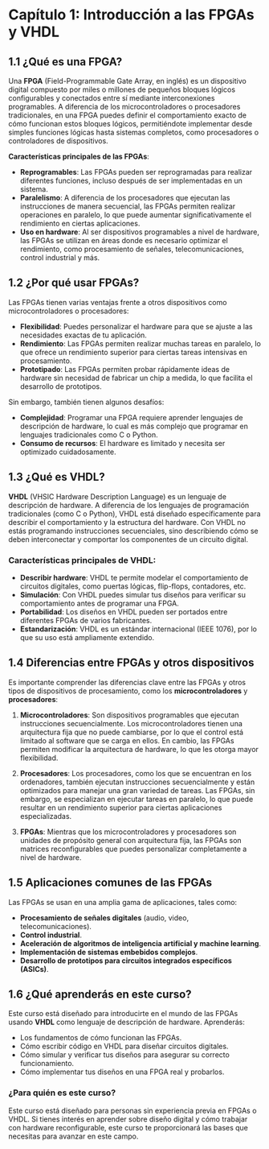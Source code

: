 # Capítulo 1: Introducción a las FPGAs y VHDL

## 1.1 ¿Qué es una FPGA?

Una **FPGA** (Field-Programmable Gate Array, en inglés) es un dispositivo digital compuesto por miles o millones de pequeños bloques lógicos configurables y conectados entre sí mediante interconexiones programables. A diferencia de los microcontroladores o procesadores tradicionales, en una FPGA puedes definir el comportamiento exacto de cómo funcionan estos bloques lógicos, permitiéndote implementar desde simples funciones lógicas hasta sistemas completos, como procesadores o controladores de dispositivos.

**Características principales de las FPGAs**:
- **Reprogramables**: Las FPGAs pueden ser reprogramadas para realizar diferentes funciones, incluso después de ser implementadas en un sistema.
- **Paralelismo**: A diferencia de los procesadores que ejecutan las instrucciones de manera secuencial, las FPGAs permiten realizar operaciones en paralelo, lo que puede aumentar significativamente el rendimiento en ciertas aplicaciones.
- **Uso en hardware**: Al ser dispositivos programables a nivel de hardware, las FPGAs se utilizan en áreas donde es necesario optimizar el rendimiento, como procesamiento de señales, telecomunicaciones, control industrial y más.

## 1.2 ¿Por qué usar FPGAs?

Las FPGAs tienen varias ventajas frente a otros dispositivos como microcontroladores o procesadores:

- **Flexibilidad**: Puedes personalizar el hardware para que se ajuste a las necesidades exactas de tu aplicación.
- **Rendimiento**: Las FPGAs permiten realizar muchas tareas en paralelo, lo que ofrece un rendimiento superior para ciertas tareas intensivas en procesamiento.
- **Prototipado**: Las FPGAs permiten probar rápidamente ideas de hardware sin necesidad de fabricar un chip a medida, lo que facilita el desarrollo de prototipos.
  
Sin embargo, también tienen algunos desafíos:
- **Complejidad**: Programar una FPGA requiere aprender lenguajes de descripción de hardware, lo cual es más complejo que programar en lenguajes tradicionales como C o Python.
- **Consumo de recursos**: El hardware es limitado y necesita ser optimizado cuidadosamente.

## 1.3 ¿Qué es VHDL?

**VHDL** (VHSIC Hardware Description Language) es un lenguaje de descripción de hardware. A diferencia de los lenguajes de programación tradicionales (como C o Python), VHDL está diseñado específicamente para describir el comportamiento y la estructura del hardware. Con VHDL no estás programando instrucciones secuenciales, sino describiendo cómo se deben interconectar y comportar los componentes de un circuito digital.

### Características principales de VHDL:
- **Describir hardware**: VHDL te permite modelar el comportamiento de circuitos digitales, como puertas lógicas, flip-flops, contadores, etc.
- **Simulación**: Con VHDL puedes simular tus diseños para verificar su comportamiento antes de programar una FPGA.
- **Portabilidad**: Los diseños en VHDL pueden ser portados entre diferentes FPGAs de varios fabricantes.
- **Estandarización**: VHDL es un estándar internacional (IEEE 1076), por lo que su uso está ampliamente extendido.

## 1.4 Diferencias entre FPGAs y otros dispositivos

Es importante comprender las diferencias clave entre las FPGAs y otros tipos de dispositivos de procesamiento, como los **microcontroladores** y **procesadores**:

1. **Microcontroladores**: Son dispositivos programables que ejecutan instrucciones secuencialmente. Los microcontroladores tienen una arquitectura fija que no puede cambiarse, por lo que el control está limitado al software que se carga en ellos. En cambio, las FPGAs permiten modificar la arquitectura de hardware, lo que les otorga mayor flexibilidad.
   
2. **Procesadores**: Los procesadores, como los que se encuentran en los ordenadores, también ejecutan instrucciones secuencialmente y están optimizados para manejar una gran variedad de tareas. Las FPGAs, sin embargo, se especializan en ejecutar tareas en paralelo, lo que puede resultar en un rendimiento superior para ciertas aplicaciones especializadas.

3. **FPGAs**: Mientras que los microcontroladores y procesadores son unidades de propósito general con arquitectura fija, las FPGAs son matrices reconfigurables que puedes personalizar completamente a nivel de hardware.

## 1.5 Aplicaciones comunes de las FPGAs

Las FPGAs se usan en una amplia gama de aplicaciones, tales como:
- **Procesamiento de señales digitales** (audio, video, telecomunicaciones).
- **Control industrial**.
- **Aceleración de algoritmos de inteligencia artificial y machine learning**.
- **Implementación de sistemas embebidos complejos**.
- **Desarrollo de prototipos para circuitos integrados específicos (ASICs)**.

## 1.6 ¿Qué aprenderás en este curso?

Este curso está diseñado para introducirte en el mundo de las FPGAs usando **VHDL** como lenguaje de descripción de hardware. Aprenderás:
- Los fundamentos de cómo funcionan las FPGAs.
- Cómo escribir código en VHDL para diseñar circuitos digitales.
- Cómo simular y verificar tus diseños para asegurar su correcto funcionamiento.
- Cómo implementar tus diseños en una FPGA real y probarlos.

### ¿Para quién es este curso?
Este curso está diseñado para personas sin experiencia previa en FPGAs o VHDL. Si tienes interés en aprender sobre diseño digital y cómo trabajar con hardware reconfigurable, este curso te proporcionará las bases que necesitas para avanzar en este campo.
